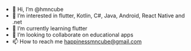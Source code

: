 - 👋 Hi, I’m @hmncube
- 👀 I’m interested in flutter, Kotlin, C#, Java, Android, React Native and .net
- 🌱 I’m currently learning flutter
- 💞️ I’m looking to collaborate on educational apps
- 📫 How to reach me happinessmncube@gmail.com

<!---
hmncube/hmncube is a ✨ special ✨ repository because its `README.md` (this file) appears on your GitHub profile.
You can click the Preview link to take a look at your changes.
--->
